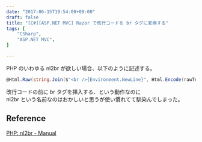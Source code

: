 ```yaml
---
date: "2017-06-15T19:54:00+09:00"
draft: false
title: "[C#][ASP.NET MVC] Razor で改行コードを br タグに変換する"
tags: [
    "CSharp",
    "ASP.NET MVC",
]

---
```


PHP のいわゆる nl2br が欲しい場合、以下のように記述する。

```csharp
@Html.Raw(string.Join($"<br />{Environment.NewLine}", Html.Encode(rawText).Split(new string[] { "\r\n", "\r", "\n" }, StringSplitOptions.None)))
```

改行コードの前に br タグを挿入する、という動作なのに<br>
nl2br という名前なのはおかしいと思うが使い慣れてて馴染んでしまった。

## Reference
[PHP: nl2br \- Manual](http://php.net/manual/ja/function.nl2br.php)
